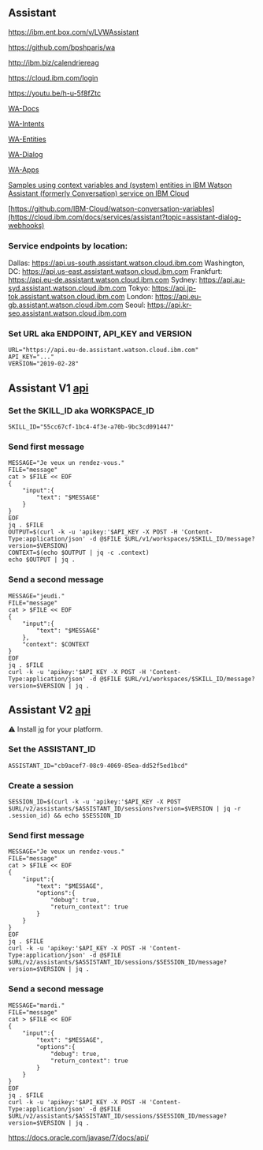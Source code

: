 <!--

# How to deploy and execute Hear&Know C-Cada Logger

:information_source: To keep your environment clean we will complete installation in a container

Install [Docker](<https://docs.docker.com/install/>)


> On host

Pull an Ubuntu, WebSphere Liberty Profile server image with ibmcloud and other tools...

```
sudo docker pull baudelaine/wlp
```

Get application code from github

```
sudo git clone https://github.com/baudelaine/hak
```

Change to application code directory

```
cd hak
```

Create hak container from baudelaine/wlp image and share application code with container

```
sudo docker run -p 80:9080 -tdi --name hak -v $PWD:/app baudelaine/wlp
```

Start container

	sudo docker start hak

Attach container

	sudo docker attach hak




> Inside container

Login to IBM Cloud

```
icl
```

:bulb: **icl** is an alias from ~/.bash_aliases. To guess which command is hidden behind this alias use: **command -v icl**

Create Cloudant service instance

```
ibmcloud resource service-instance-create db cloudantnosqldb lite eu-de -p '{"legacyCredentials": true}'
```

Create Cloudant service key

```
ibmcloud resource service-key-create dbKey Manager --instance-name db
```

Change to application code directory

```
cd /app
```

Set Cloudant credential and HAK UDP server parameters in **VCAP_SERVICES** environment variable

:warning: Be sure to run this command inside **/app** directory

```
. ./getResources.sh
```

Check **VCAP_SERVICES** environment variable is set

```
echo $VCAP_SERVICES | jq .
```

Start WebSphere Liberty Profile server

```
stwlp
```

:bulb: **stwlp** is an alias from ~/.bash_aliases. To guess which command is hidden behind this alias use: **command -v stwlp**


> On host

:checkered_flag: Browse  [app](http://localhost/app)

-->

## Assistant

https://ibm.ent.box.com/v/LVWAssistant

https://github.com/bpshparis/wa

http://ibm.biz/calendriereag

https://cloud.ibm.com/login



https://youtu.be/h-u-5f8fZtc



[WA-Docs](ibm.biz/wcsdocs)

[WA-Intents](ibm.biz/wcsintents)



[WA-Entities](ibm.biz/wcsentities)



[WA-Dialog](ibm.biz/wcsdialog)



[WA-Apps](ibm.biz/wcsapps)



[Samples using context variables and (system) entities in IBM Watson Assistant (formerly Conversation) service on IBM Cloud](https://github.com/IBM-Cloud/watson-conversation-variables)

[https://github.com/IBM-Cloud/watson-conversation-variables](https://cloud.ibm.com/docs/services/assistant?topic=assistant-dialog-webhooks)










### Service endpoints by location:

Dallas: https://api.us-south.assistant.watson.cloud.ibm.com
Washington, DC: https://api.us-east.assistant.watson.cloud.ibm.com
Frankfurt: https://api.eu-de.assistant.watson.cloud.ibm.com
Sydney: https://api.au-syd.assistant.watson.cloud.ibm.com
Tokyo: https://api.jp-tok.assistant.watson.cloud.ibm.com
London: https://api.eu-gb.assistant.watson.cloud.ibm.com
Seoul: https://api.kr-seo.assistant.watson.cloud.ibm.com


### Set URL aka ENDPOINT, API_KEY and VERSION

	URL="https://api.eu-de.assistant.watson.cloud.ibm.com"
	API_KEY="..."
	VERSION="2019-02-28"

## Assistant V1 [api](https://cloud.ibm.com/apidocs/assistant/assistant-v1)

### Set the SKILL_ID aka WORKSPACE_ID

	SKILL_ID="55cc67cf-1bc4-4f3e-a70b-9bc3cd091447"

### Send first message

	MESSAGE="Je veux un rendez-vous."
	FILE="message"
	cat > $FILE << EOF
	{
		"input":{
			"text": "$MESSAGE"
		}
	}
	EOF
	jq . $FILE
	OUTPUT=$(curl -k -u 'apikey:'$API_KEY -X POST -H 'Content-Type:application/json' -d @$FILE $URL/v1/workspaces/$SKILL_ID/message?version=$VERSION)
	CONTEXT=$(echo $OUTPUT | jq -c .context)
	echo $OUTPUT | jq .

### Send a second message

	MESSAGE="jeudi."
	FILE="message"
	cat > $FILE << EOF
	{
		"input":{
			"text": "$MESSAGE"
		},
		"context": $CONTEXT
	}
	EOF
	jq . $FILE
	curl -k -u 'apikey:'$API_KEY -X POST -H 'Content-Type:application/json' -d @$FILE $URL/v1/workspaces/$SKILL_ID/message?version=$VERSION | jq .

## Assistant V2 [api](https://cloud.ibm.com/apidocs/assistant/assistant-v2)

:warning: Install [jq](https://stedolan.github.io/jq/download/) for your platform.

### Set the ASSISTANT_ID

	ASSISTANT_ID="cb9acef7-08c9-4069-85ea-dd52f5ed1bcd"

### Create a session

	SESSION_ID=$(curl -k -u 'apikey:'$API_KEY -X POST $URL/v2/assistants/$ASSISTANT_ID/sessions?version=$VERSION | jq -r .session_id) && echo $SESSION_ID

### Send first message

	MESSAGE="Je veux un rendez-vous."
	FILE="message"
	cat > $FILE << EOF
	{
		"input":{
			"text": "$MESSAGE",
	        "options":{
	            "debug": true,
	            "return_context": true
	        }
		}
	}
	EOF
	jq . $FILE
	curl -k -u 'apikey:'$API_KEY -X POST -H 'Content-Type:application/json' -d @$FILE $URL/v2/assistants/$ASSISTANT_ID/sessions/$SESSION_ID/message?version=$VERSION | jq .

### Send a second message

	MESSAGE="mardi."
	FILE="message"
	cat > $FILE << EOF
	{
		"input":{
			"text": "$MESSAGE",
	        "options":{
	            "debug": true,
	            "return_context": true
	        }
		}
	}
	EOF
	jq . $FILE
	curl -k -u 'apikey:'$API_KEY -X POST -H 'Content-Type:application/json' -d @$FILE $URL/v2/assistants/$ASSISTANT_ID/sessions/$SESSION_ID/message?version=$VERSION | jq .








https://docs.oracle.com/javase/7/docs/api/



